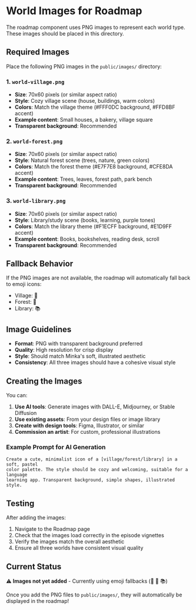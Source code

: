 # World Images for Roadmap

The roadmap component uses PNG images to represent each world type. These images should be placed in this directory.

## Required Images

Place the following PNG images in the `public/images/` directory:

### 1. `world-village.png`
- **Size**: 70x60 pixels (or similar aspect ratio)
- **Style**: Cozy village scene (house, buildings, warm colors)
- **Colors**: Match the village theme (#FFF0DC background, #FFD8BF accent)
- **Example content**: Small houses, a bakery, village square
- **Transparent background**: Recommended

### 2. `world-forest.png`
- **Size**: 70x60 pixels (or similar aspect ratio)
- **Style**: Natural forest scene (trees, nature, green colors)
- **Colors**: Match the forest theme (#E7F7E8 background, #CFE8DA accent)
- **Example content**: Trees, leaves, forest path, park bench
- **Transparent background**: Recommended

### 3. `world-library.png`
- **Size**: 70x60 pixels (or similar aspect ratio)
- **Style**: Library/study scene (books, learning, purple tones)
- **Colors**: Match the library theme (#F1ECFF background, #E1D9FF accent)
- **Example content**: Books, bookshelves, reading desk, scroll
- **Transparent background**: Recommended

## Fallback Behavior

If the PNG images are not available, the roadmap will automatically fall back to emoji icons:
- Village: 🏡
- Forest: 🌲
- Library: 📚

## Image Guidelines

- **Format**: PNG with transparent background preferred
- **Quality**: High resolution for crisp display
- **Style**: Should match Minka's soft, illustrated aesthetic
- **Consistency**: All three images should have a cohesive visual style

## Creating the Images

You can:
1. **Use AI tools**: Generate images with DALL-E, Midjourney, or Stable Diffusion
2. **Use existing assets**: From your design files or image library
3. **Create with design tools**: Figma, Illustrator, or similar
4. **Commission an artist**: For custom, professional illustrations

### Example Prompt for AI Generation

```
Create a cute, minimalist icon of a [village/forest/library] in a soft, pastel 
color palette. The style should be cozy and welcoming, suitable for a language 
learning app. Transparent background, simple shapes, illustrated style.
```

## Testing

After adding the images:
1. Navigate to the Roadmap page
2. Check that the images load correctly in the episode vignettes
3. Verify the images match the overall aesthetic
4. Ensure all three worlds have consistent visual quality

## Current Status

⚠️ **Images not yet added** - Currently using emoji fallbacks (🏡 🌲 📚)

Once you add the PNG files to `public/images/`, they will automatically be displayed in the roadmap!

